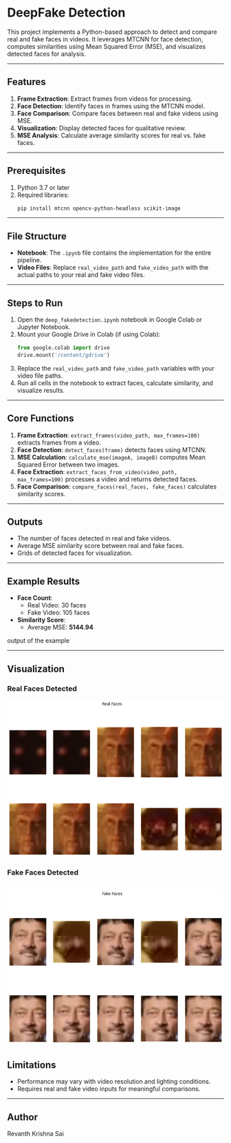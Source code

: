 # DeepFake Detection

This project implements a Python-based approach to detect and compare real and fake faces in videos. It leverages MTCNN for face detection, computes similarities using Mean Squared Error (MSE), and visualizes detected faces for analysis.

---

## Features

1. **Frame Extraction**: Extract frames from videos for processing.
2. **Face Detection**: Identify faces in frames using the MTCNN model.
3. **Face Comparison**: Compare faces between real and fake videos using MSE.
4. **Visualization**: Display detected faces for qualitative review.
5. **MSE Analysis**: Calculate average similarity scores for real vs. fake faces.

---

## Prerequisites

1. Python 3.7 or later
2. Required libraries:
   ```bash
   pip install mtcnn opencv-python-headless scikit-image
   ```

---

## File Structure

- **Notebook**: The `.ipynb` file contains the implementation for the entire pipeline.
- **Video Files**: Replace `real_video_path` and `fake_video_path` with the actual paths to your real and fake video files.

---

## Steps to Run

1. Open the `deep_fakedetection.ipynb` notebook in Google Colab or Jupyter Notebook.
2. Mount your Google Drive in Colab (if using Colab):
   ```python
   from google.colab import drive
   drive.mount('/content/gdrive')
   ```
3. Replace the `real_video_path` and `fake_video_path` variables with your video file paths.
4. Run all cells in the notebook to extract faces, calculate similarity, and visualize results.

---

## Core Functions

1. **Frame Extraction**: `extract_frames(video_path, max_frames=100)` extracts frames from a video.
2. **Face Detection**: `detect_faces(frame)` detects faces using MTCNN.
3. **MSE Calculation**: `calculate_mse(imageA, imageB)` computes Mean Squared Error between two images.
4. **Face Extraction**: `extract_faces_from_video(video_path, max_frames=100)` processes a video and returns detected faces.
5. **Face Comparison**: `compare_faces(real_faces, fake_faces)` calculates similarity scores.

---

## Outputs

- The number of faces detected in real and fake videos.
- Average MSE similarity score between real and fake faces.
- Grids of detected faces for visualization.

---

## Example Results

- **Face Count**:
  - Real Video: 30 faces
  - Fake Video: 105 faces
- **Similarity Score**:
  - Average MSE: **5144.94**

output of the example


---

## Visualization

### Real Faces Detected
![Image 1](download.png)

### Fake Faces Detected
![Image 2](download%20(1).png)
---

## Limitations

- Performance may vary with video resolution and lighting conditions.
- Requires real and fake video inputs for meaningful comparisons.

---

## Author

Revanth Krishna Sai
